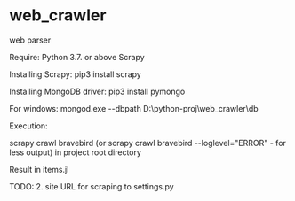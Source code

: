 # web_crawler
web parser

Require:
Python 3.7. or above
Scrapy

Installing Scrapy:
pip3 install scrapy

Installing MongoDB driver:
pip3 install pymongo

For windows:
mongod.exe --dbpath D:\python-proj\web_crawler\db

Execution:

scrapy crawl bravebird (or scrapy crawl bravebird --loglevel="ERROR" - for less output) in project root directory

Result in items.jl

TODO:
2. site URL for scraping to settings.py
